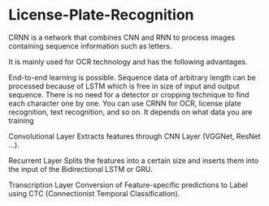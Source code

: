 # License-Plate-Recognition

CRNN is a network that combines CNN and RNN to process images containing sequence information such as letters.

It is mainly used for OCR technology and has the following advantages.

End-to-end learning is possible.
Sequence data of arbitrary length can be processed because of LSTM which is free in size of input and output sequence.
There is no need for a detector or cropping technique to find each character one by one.
You can use CRNN for OCR, license plate recognition, text recognition, and so on. It depends on what data you are training

Convolutional Layer
Extracts features through CNN Layer (VGGNet, ResNet ...).

Recurrent Layer
Splits the features into a certain size and inserts them into the input of the Bidirectional LSTM or GRU.

Transcription Layer
Conversion of Feature-specific predictions to Label using CTC (Connectionist Temporal Classification).
